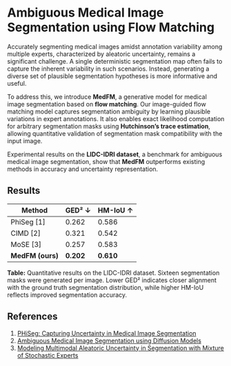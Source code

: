 # Ambiguous Medical Image Segmentation using Flow Matching

Accurately segmenting medical images amidst annotation variability among multiple experts, characterized by aleatoric uncertainty, remains a significant challenge. A single deterministic segmentation map often fails to capture the inherent variability in such scenarios. Instead, generating a diverse set of plausible segmentation hypotheses is more informative and useful. 

To address this, we introduce **MedFM**, a generative model for medical image segmentation based on **flow matching**. Our image-guided flow matching model captures segmentation ambiguity by learning plausible variations in expert annotations. It also enables exact likelihood computation for arbitrary segmentation masks using **Hutchinson’s trace estimation**, allowing quantitative validation of segmentation mask compatibility with the input image. 

Experimental results on the **LIDC-IDRI dataset**, a benchmark for ambiguous medical image segmentation, show that **MedFM** outperforms existing methods in accuracy and uncertainty representation.

## Results

| Method            | GED² ↓  | HM-IoU ↑ |
|-------------------|---------|----------|
| PhiSeg [1]        | 0.262   | 0.586    |
| CIMD [2]          | 0.321   | 0.542    |
| MoSE [3]          | 0.257   | 0.583    |
| **MedFM (ours)**  | **0.202** | **0.610** |

**Table:** Quantitative results on the LIDC-IDRI dataset. Sixteen segmentation masks were generated per image. Lower GED² indicates closer alignment with the ground truth segmentation distribution, while higher HM-IoU reflects improved segmentation accuracy.

## References
1. [PHiSeg: Capturing Uncertainty in Medical Image Segmentation](https://arxiv.org/abs/1906.04045)
2. [Ambiguous Medical Image Segmentation using Diffusion Models](https://arxiv.org/abs/2304.04745)
3. [Modeling Multimodal Aleatoric Uncertainty in Segmentation with Mixture of Stochastic Experts](https://arxiv.org/abs/2212.07328)
